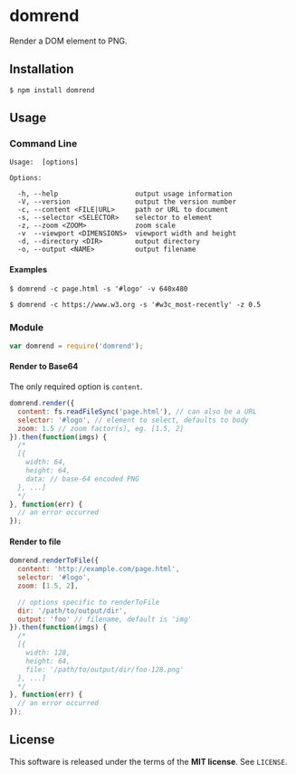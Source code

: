 domrend
=======
Render a DOM element to PNG.

Installation
------------

    $ npm install domrend

Usage
-----

### Command Line

    Usage:  [options]

    Options:

      -h, --help                   output usage information
      -V, --version                output the version number
      -c, --content <FILE|URL>     path or URL to document
      -s, --selector <SELECTOR>    selector to element
      -z, --zoom <ZOOM>            zoom scale
      -v  --viewport <DIMENSIONS>  viewport width and height
      -d, --directory <DIR>        output directory
      -o, --output <NAME>          output filename

#### Examples

```shell
$ domrend -c page.html -s '#logo' -v 640x480
```

```shell
$ domrend -c https://www.w3.org -s '#w3c_most-recently' -z 0.5
```

### Module

```javascript
var domrend = require('domrend');
```

#### Render to Base64

The only required option is `content`.

```javascript
domrend.render({
  content: fs.readFileSync('page.html'), // can also be a URL
  selector: '#logo', // element to select, defaults to body
  zoom: 1.5 // zoom factor(s), eg. [1.5, 2]
}).then(function(imgs) {
  /*
  [{
    width: 64,
    height: 64,
    data: // base-64 encoded PNG
  }, ...]
  */
}, function(err) {
  // an error occurred
});
```

#### Render to file

```javascript
domrend.renderToFile({
  content: 'http://example.com/page.html',
  selector: '#logo',
  zoom: [1.5, 2],

  // options specific to renderToFile
  dir: '/path/to/output/dir',
  output: 'foo' // filename, default is 'img'
}).then(function(imgs) {
  /*
  [{
    width: 128,
    height: 64,
    file: '/path/to/output/dir/foo-128.png'
  }, ...]
  */
}, function(err) {
  // an error occurred
});
```

License
-------
This software is released under the terms of the **MIT license**. See `LICENSE`.

